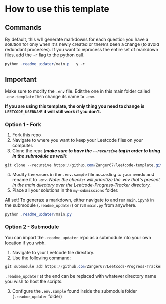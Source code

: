 # How to use this template

## Commands
By default, this will generate markdowns for each question you have a solution for only when it's newly created or there's been a change (to avoid redundant processes). If you want to reprocess the entire set of markdown files, add the `-r` flag to the python call.

```powershell
python .readme_updater/main.p   y -r
```

## Important
Make sure to modify the `.env` file. Edit the one in this main folder called `.env.template` then change its name to `.env`.

**If you are using this template, the only thing you need to change is `LEETCODE_USERNAME` it will still work if you don't.**


### Option 1 - Fork

1. Fork this repo.
2. Navigate to where you want to keep your Leetcode files on your computer.
3. Clone the repo (***make sure to have the `--recursive` tag in order to bring in the submodule as well***):

```powershell
git clone --recursive https://github.com/Zanger67/leetcode-template.git
```

4. Modify the values in the `.env.sample` file according to your needs and rename it to `.env`.
*Note: the checker will prioritize the .env that's present in the main directory over the Leetcode-Progress-Tracker directory.*
5. Place all your solutions in the `my-submissions` folder.

All set! To generate a markdown, either navigate to and run `main.ipynb` in the submodule (`.readme_updater`) or run `main.py` from anywhere.

```powershell
python .readme_updater/main.py
```

### Option 2 - Submodule

You can import the `.readme_updater` repo as a submodule into your own location if you wish.

1. Navigate to your Leetcode file directory.
2. Use the following command:

```powershell
git submodule add https://github.com/Zanger67/Leetcode-Progress-Tracker.git .readme_updater
```

`.readme_updater` at the end can be replaced with whatever directory name you wish to host the scripts.

3. Configure the `.env.sample` found inside the submodule folder (`.readme_updater` folder)